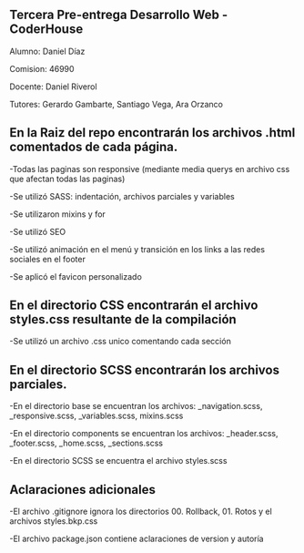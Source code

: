 ## Tercera Pre-entrega Desarrollo Web - CoderHouse

Alumno: Daniel Díaz

Comision: 46990

Docente: Daniel Riverol

Tutores: Gerardo Gambarte, Santiago Vega, Ara Orzanco


## En la Raiz del repo encontrarán los archivos .html comentados de cada página.

  -Todas las paginas son responsive (mediante media querys en archivo css que afectan todas las paginas)
  
  -Se utilizó SASS: indentación, archivos parciales y variables 

  -Se utilizaron mixins y for

  -Se utilizó SEO

  -Se utilizó animación en el menú y transición en los links a las redes sociales en el footer

  -Se aplicó el favicon personalizado

  
## En el directorio CSS encontrarán el archivo styles.css resultante de la compilación

  -Se utilizó un archivo .css unico comentando cada sección

## En el directorio SCSS encontrarán los archivos parciales.

  -En el directorio base se encuentran los archivos: _navigation.scss, _responsive.scss, _variables.scss, mixins.scss

  -En el directorio components se encuentran los archivos: _header.scss, _footer.scss, _home.scss, _sections.scss

  -En el directorio SCSS se encuentra el archivo styles.scss

## Aclaraciones adicionales

  -El archivo .gitignore ignora los directorios 00. Rollback, 01. Rotos y el archivos styles.bkp.css

  -El archivo package.json contiene aclaraciones de version y autoría
